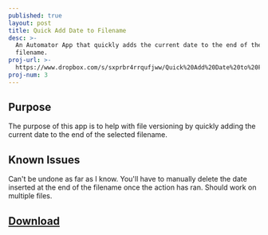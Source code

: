 ```yaml
---
published: true
layout: post
title: Quick Add Date to Filename
desc: >-
  An Automator App that quickly adds the current date to the end of the selected
  filename.
proj-url: >-
  https://www.dropbox.com/s/sxprbr4rrqufjww/Quick%20Add%20Date%20to%20Filename.app.zip?dl=0
proj-num: 3
---
```

## Purpose

The purpose of this app is to help with file versioning by quickly adding the current date to the end of the selected filename.

## Known Issues

Can't be undone as far as I know. You'll have to manually delete the date inserted at the end of the filename once the action has ran. Should work on multiple files.

## [Download](https://www.dropbox.com/s/sxprbr4rrqufjww/Quick%20Add%20Date%20to%20Filename.app.zip?dl=1)
